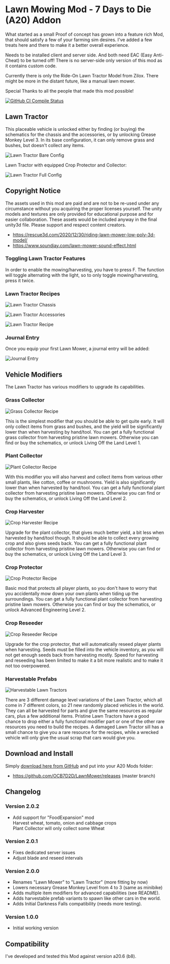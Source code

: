 # Lawn Mowing Mod - 7 Days to Die (A20) Addon

What started as a small Proof of concept has grown into a feature rich
Mod, that should satisfy a few of your farming sim desires. I've added
a few treats here and there to make it a better overall experience.

Needs to be installed client and server side. And both need EAC (Easy Anti-Cheat) to be
turned off! There is no server-side only version of this mod as it contains custom code.

Currently there is only the Ride-On Lawn Tractor Model from Zilox.
There might be more in the distant future, like a manual lawn mower.

Special Thanks to all the people that made this mod possible!

[![GitHub CI Compile Status][3]][2]

## Lawn Tractor

This placeable vehicle is unlocked either by finding (or buying) the schematics for
the chassis and the accessories, or by unlocking Grease Monkey Level 3. In its base
configuration, it can only remove grass and bushes, but doesn't collect any items.

![Lawn Tractor Bare Config](Screens/lawn-mower-bare.jpg)

Lawn Tractor with equipped Crop Protector and Collector:

![Lawn Tractor Full Config](Screens/lawn-mower-full.jpg)

## Copyright Notice

The assets used in this mod are paid and are not to be re-used under any circumstance
without you acquiring the proper licenses yourself. The unity models and textures are
only provided for educational purpose and for easier collaboration. These assets would
be included anyway in the final unity3d file. Please support and respect content creators.

- https://rescue3d.com/2020/12/30/riding-lawn-mower-low-poly-3d-model/
- https://www.soundjay.com/lawn-mower-sound-effect.html

### Toggling Lawn Tractor Features

In order to enable the mowing/harvesting, you have to press F. The function will toggle
alternating with the light, so to only toggle mowing/harvesting, press it twice.

### Lawn Tractor Recipes

![Lawn Tractor Chassis](Screens/recipe-tractor-chassis.png)

![Lawn Tractor Accessories](Screens/recipe-tractor-accessories.png)

![Lawn Tractor Recipe](Screens/recipe-lawn-tractor.png)

### Journal Entry

Once you equip your first Lawn Mower, a journal entry will be added:

![Journal Entry](Screens/journal-entry.jpg)

## Vehicle Modifiers

The Lawn Tractor has various modifiers to upgrade its capabilities.

### Grass Collector

![Grass Collector Recipe](Screens/recipe-grass-collector.png)

This is the simplest modifier that you should be able to get quite early.
It will only collect items from grass and bushes, and the yield will be
significantly lower than when harvesting by hand/tool. You can get a fully
functional grass collector from harvesting pristine lawn mowers. Otherwise
you can find or buy the schematics, or unlock Living Off the Land Level 1.

### Plant Collector

![Plant Collector Recipe](Screens/recipe-plant-collector.png)

With this modifier you will also harvest and collect items from various other
small plants, like cotton, coffee or mushrooms. Yield is also significantly
lower than when harvested by hand/tool. You can get a fully functional plant
collector from harvesting pristine lawn mowers. Otherwise you can find or
buy the schematics, or unlock Living Off the Land Level 2.

### Crop Harvester

![Crop Harvester Recipe](Screens/recipe-crop-harvester.png)

Upgrade for the plant collector, that gives much better yield, a bit less when
harvested by hand/tool though. It should be able to collect every growing crop
and also gives seeds back. You can get a fully functional plant collector from
harvesting pristine lawn mowers. Otherwise you can find or buy the schematics,
or unlock Living Off the Land Level 3.

### Crop Protector

![Crop Protector Recipe](Screens/recipe-crop-protector.png)

Basic mod that protects all player plants, so you don't have to worry that
you accidentally mow down your own plants when tiding up the surroundings.
You can get a fully functional plant collector from harvesting pristine
lawn mowers. Otherwise you can find or buy the schematics, or unlock
Advanced Engineering Level 2.

### Crop Reseeder

![Crop Reseeder Recipe](Screens/recipe-crop-reseeder.png)

Upgrade for the crop protector, that will automatically reseed player plants
when harvesting. Seeds must be filled into the vehicle inventory, as you will
not get enough seeds back from harvesting mostly. Speed for harvesting and
reseeding has been limited to make it a bit more realistic and to make it
not too overpowered.

### Harvestable Prefabs

![Harvestable Lawn Tractors](Screens/harvestable-vehicles.jpg)

There are 3 different damage level variations of the Lawn Tractor, which all
come in 7 different colors, so 21 new randomly placed vehicles in the world.
They can all be harvested for parts and give the same resources as regular
cars, plus a few additional items. Pristine Lawn Tractors have a good chance
to drop either a fully functional modifier part or one of the other rare
resources you need to build the recipes. A damaged Lawn Tractor sill has
a small chance to give you a rare resource for the recipes, while a wrecked
vehicle will only give the usual scrap that cars would give you.

## Download and Install

Simply [download here from GitHub][1] and put into your A20 Mods folder:

- https://github.com/OCB7D2D/LawnMower/releases (master branch)

## Changelog

### Version 2.0.2

- Add support for "FoodExpansion" mod  
  Harvest wheat, tomato, onion and cabbage crops  
  Plant Collector will only collect some Wheat

### Version 2.0.1

- Fixes dedicated server issues
- Adjust blade and reseed intervals

### Version 2.0.0

- Renames "Lawn Mower" to "Lawn Tractor" (more fitting by now)
- Lowers necessary Grease Monkey Level from 4 to 3 (same as minibike)
- Adds multiple item modifiers for advanced capabilities (see README).
- Adds harvestable prefab variants to spawn like other cars in the world.
- Adds Initial Darkness Falls compatibility (needs more testing).

### Version 1.0.0

- Initial working version

## Compatibility

I've developed and tested this Mod against version a20.6 (b8).

[1]: https://github.com/OCB7D2D/LawnMower/releases
[2]: https://github.com/OCB7D2D/LawnMower/actions/workflows/ci.yml
[3]: https://github.com/OCB7D2D/LawnMower/actions/workflows/ci.yml/badge.svg